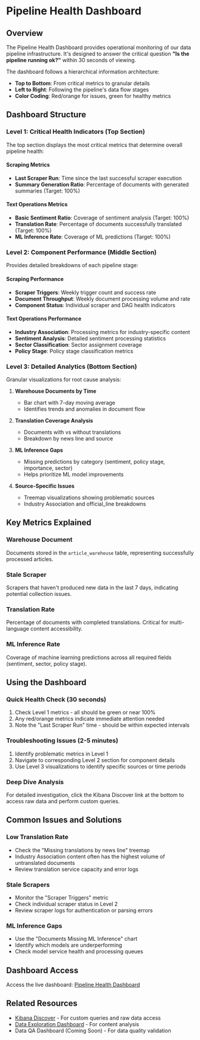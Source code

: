 # Pipeline Health Dashboard

## Overview

The Pipeline Health Dashboard provides operational monitoring of our data
pipeline infrastructure. It's designed to answer the critical question **"Is the
pipeline running ok?"** within 30 seconds of viewing.

The dashboard follows a hierarchical information architecture:

- **Top to Bottom**: From critical metrics to granular details
- **Left to Right**: Following the pipeline's data flow stages
- **Color Coding**: Red/orange for issues, green for healthy metrics



## Dashboard Structure

### Level 1: Critical Health Indicators (Top Section)

The top section displays the most critical metrics that determine overall
pipeline health:

#### Scraping Metrics

- **Last Scraper Run**: Time since the last successful scraper execution
- **Summary Generation Ratio**: Percentage of documents with generated summaries
  (Target: 100%)

#### Text Operations Metrics

- **Basic Sentiment Ratio**: Coverage of sentiment analysis (Target: 100%)
- **Translation Rate**: Percentage of documents successfully translated (Target:
  100%)
- **ML Inference Rate**: Coverage of ML predictions (Target: 100%)

### Level 2: Component Performance (Middle Section)

Provides detailed breakdowns of each pipeline stage:

#### Scraping Performance

- **Scraper Triggers**: Weekly trigger count and success rate
- **Document Throughput**: Weekly document processing volume and rate
- **Component Status**: Individual scraper and DAG health indicators

#### Text Operations Performance

- **Industry Association**: Processing metrics for industry-specific content
- **Sentiment Analysis**: Detailed sentiment processing statistics
- **Sector Classification**: Sector assignment coverage
- **Policy Stage**: Policy stage classification metrics

### Level 3: Detailed Analytics (Bottom Section)

Granular visualizations for root cause analysis:

1. **Warehouse Documents by Time**
   - Bar chart with 7-day moving average
   - Identifies trends and anomalies in document flow

2. **Translation Coverage Analysis**
   - Documents with vs without translations
   - Breakdown by news line and source

3. **ML Inference Gaps**
   - Missing predictions by category (sentiment, policy stage, importance,
     sector)
   - Helps prioritize ML model improvements

4. **Source-Specific Issues**
   - Treemap visualizations showing problematic sources
   - Industry Association and official_line breakdowns

## Key Metrics Explained

### Warehouse Document

Documents stored in the `article_warehouse` table, representing successfully
processed articles.

### Stale Scraper

Scrapers that haven't produced new data in the last 7 days, indicating potential
collection issues.

### Translation Rate

Percentage of documents with completed translations. Critical for multi-language
content accessibility.

### ML Inference Rate

Coverage of machine learning predictions across all required fields (sentiment,
sector, policy stage).

## Using the Dashboard

### Quick Health Check (30 seconds)

1. Check Level 1 metrics - all should be green or near 100%
2. Any red/orange metrics indicate immediate attention needed
3. Note the "Last Scraper Run" time - should be within expected intervals

### Troubleshooting Issues (2-5 minutes)

1. Identify problematic metrics in Level 1
2. Navigate to corresponding Level 2 section for component details
3. Use Level 3 visualizations to identify specific sources or time periods

### Deep Dive Analysis

For detailed investigation, click the Kibana Discover link at the bottom to
access raw data and perform custom queries.

## Common Issues and Solutions

### Low Translation Rate

- Check the "Missing translations by news line" treemap
- Industry Association content often has the highest volume of untranslated
  documents
- Review translation service capacity and error logs

### Stale Scrapers

- Monitor the "Scraper Triggers" metric
- Check individual scraper status in Level 2
- Review scraper logs for authentication or parsing errors

### ML Inference Gaps

- Use the "Documents Missing ML Inference" chart
- Identify which models are underperforming
- Check model service health and processing queues

## Dashboard Access

Access the live dashboard:
[Pipeline Health Dashboard](<https://bilby.kb.asia-southeast1.gcp.elastic-cloud.com/s/official-china/app/dashboards#/view/7770cea6-8100-4b25-ac13-be8f265624ad?_g=(filters:!(),refreshInterval:(pause:!t,value:60000),time:(from:now-2w,to:now))>)

## Related Resources

- [Kibana Discover](https://bilby.kb.asia-southeast1.gcp.elastic-cloud.com/s/official-china/app/discover#/) -
  For custom queries and raw data access
- [Data Exploration Dashboard](../data-exploration/README.md) - For content
  analysis
- Data QA Dashboard (Coming Soon) - For data quality validation
